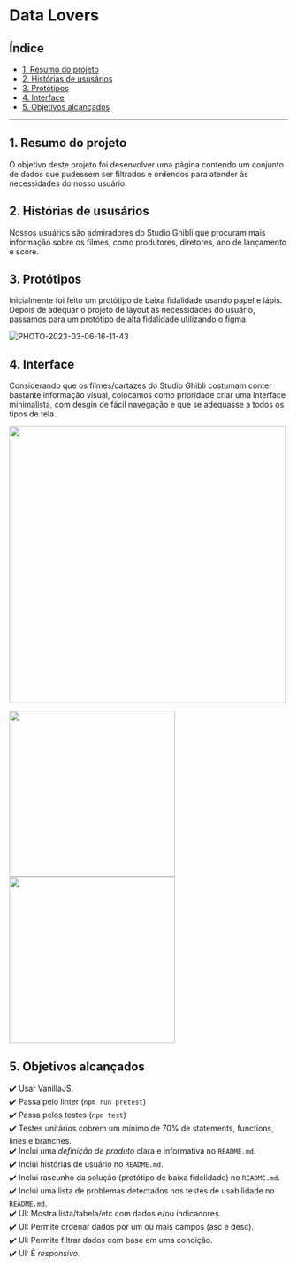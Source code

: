 # Data Lovers

## Índice

* [1. Resumo do projeto](#1-resumo-do-projeto)
* [2. Histórias de ususários](#2-historias-de-usuarios)
* [3. Protótipos](#3-prototipos)
* [4. Interface](#4-interface)
* [5. Objetivos alcançados](#5-objetivos-alcancados)

***

## 1. Resumo do projeto

O objetivo deste projeto foi desenvolver uma página contendo um conjunto de dados que pudessem ser filtrados e ordendos para atender às necessidades do nosso usuário.

## 2. Histórias de ususários

Nossos usuários são admiradores do Studio Ghibli que procuram mais informação sobre os filmes, como produtores, diretores, ano de lançamento e score.

## 3. Protótipos

Inicialmente foi feito um protótipo de baixa fidalidade usando papel e lápis. Depois de adequar o projeto de layout às necessidades do usuário, passamos para um protótipo de alta fidalidade utilizando o figma.

![PHOTO-2023-03-06-16-11-43](https://user-images.githubusercontent.com/107154514/223208234-0a9db001-cbe9-4474-a880-37a959e0dc3f.jpg)

## 4. Interface

Considerando que os filmes/cartazes do Studio Ghibli costumam conter bastante informação visual, colocamos como prioridade criar uma interface minimalista, com desgin de fácil navegação e que se adequasse a todos os tipos de tela. 

<img src="https://user-images.githubusercontent.com/107154514/223210908-bee84f59-cc92-475e-8b04-7f0e73fb9ca8.jpg" width="500px">

<img src="https://user-images.githubusercontent.com/107154514/223211031-38c93252-f96d-40b5-ae3c-659b216cd889.jpg" width="300px"><img src="https://user-images.githubusercontent.com/107154514/223211116-7c67c0f5-584e-41ee-98b5-5f77345a6372.jpg" width="300px">





## 5. Objetivos alcançados

✔️ Usar VanillaJS. <br>
✔️ Passa pelo linter (`npm run pretest`) <br>
✔️ Passa pelos testes (`npm test`)<br>
✔️ Testes unitários cobrem um mínimo de 70% de statements, functions, lines e
  branches.<br>
✔️ Inclui uma _definição de produto_ clara e informativa no `README.md`.<br>
✔️ Inclui histórias de usuário no `README.md`.<br>
✔️ Inclui rascunho da solução (protótipo de baixa fidelidade) no `README.md`.<br>
✔️ Inclui uma lista de problemas detectados nos testes de usabilidade no
  `README.md`.<br>
✔️ UI: Mostra lista/tabela/etc com dados e/ou indicadores.<br>
✔️ UI: Permite ordenar dados por um ou mais campos (asc e desc).<br>
✔️ UI: Permite filtrar dados com base em uma condição.<br>
✔️ UI: É _responsivo_.<br>

